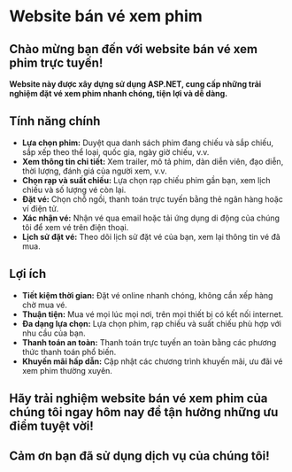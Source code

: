 # Website bán vé xem phim

## Chào mừng bạn đến với website bán vé xem phim trực tuyến!

**Website này được xây dựng sử dụng ASP.NET, cung cấp những trải nghiệm đặt vé xem phim nhanh chóng, tiện lợi và dễ dàng.**

## Tính năng chính

* **Lựa chọn phim:** Duyệt qua danh sách phim đang chiếu và sắp chiếu, sắp xếp theo thể loại, quốc gia, ngày giờ chiếu, v.v.
* **Xem thông tin chi tiết:** Xem trailer, mô tả phim, dàn diễn viên, đạo diễn, thời lượng, đánh giá của người xem, v.v.
* **Chọn rạp và suất chiếu:** Lựa chọn rạp chiếu phim gần bạn, xem lịch chiếu và số lượng vé còn lại.
* **Đặt vé:** Chọn chỗ ngồi, thanh toán trực tuyến bằng thẻ ngân hàng hoặc ví điện tử.
* **Xác nhận vé:** Nhận vé qua email hoặc tải ứng dụng di động của chúng tôi để xem vé trên điện thoại.
* **Lịch sử đặt vé:** Theo dõi lịch sử đặt vé của bạn, xem lại thông tin vé đã mua.

## Lợi ích

* **Tiết kiệm thời gian:** Đặt vé online nhanh chóng, không cần xếp hàng chờ mua vé.
* **Thuận tiện:** Mua vé mọi lúc mọi nơi, trên mọi thiết bị có kết nối internet.
* **Đa dạng lựa chọn:** Lựa chọn phim, rạp chiếu và suất chiếu phù hợp với nhu cầu của bạn.
* **Thanh toán an toàn:** Thanh toán trực tuyến an toàn bằng các phương thức thanh toán phổ biến.
* **Khuyến mãi hấp dẫn:** Cập nhật các chương trình khuyến mãi, ưu đãi vé xem phim thường xuyên.

## Hãy trải nghiệm website bán vé xem phim của chúng tôi ngay hôm nay để tận hưởng những ưu điểm tuyệt vời!


## Cảm ơn bạn đã sử dụng dịch vụ của chúng tôi!
